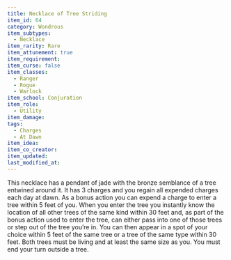 ```yaml
---
title: Necklace of Tree Striding
item_id: 64
category: Wondrous
item_subtypes:
  - Necklace
item_rarity: Rare
item_attunement: true
item_requirement:
item_curse: false
item_classes:
  - Ranger
  - Rogue
  - Warlock
item_school: Conjuration
item_role:
  - Utility
item_damage:
tags:
  - Charges
  - At Dawn
item_idea:
item_co_creator:
item_updated:
last_modified_at:
---
```


This necklace has a pendant of jade with the bronze semblance of a tree entwined around it. It has 3 charges and you regain all expended charges each day at dawn.
As a bonus action you can expend a charge to enter a tree within 5 feet of you. When you enter the tree you instantly know the location of all other trees of the same kind within 30 feet and, as part of the bonus action used to enter the tree, can either pass into one of those trees or step out of the tree you’re in. You can then appear in a spot of your choice within 5 feet of the same tree or a tree of the same type within 30 feet. Both trees must be living and at least the same size as you.
You must end your turn outside a tree.
